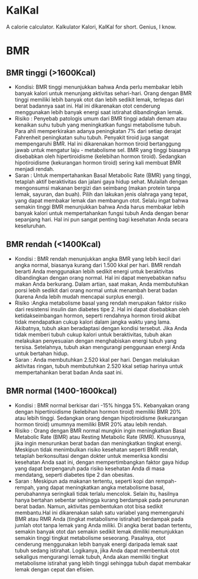 # KalKal
A calorie calculator. Kalkulator Kalori, KalKal for short. Genius, I know.
# BMR
## BMR tinggi (>1600Kcal)
- Kondisi: BMR tinggi menunjukkan bahwa Anda perlu membakar lebih banyak kalori untuk menunjang aktivitas sehari-hari. Orang dengan BMR tinggi memiliki lebih banyak otot dan lebih sedikit lemak, terlepas dari berat badannya saat ini. Hal ini dikarenakan otot cenderung menggunakan lebih banyak energi saat istirahat dibandingkan lemak.
- Risiko : Penyebab patologis umum dari BMR tinggi adalah demam atau kenaikan suhu tubuh yang meningkatkan fungsi metabolisme tubuh. Para ahli memperkirakan adanya peningkatan 7% dari setiap derajat Fahrenheit peningkatan suhu tubuh. Penyakit tiroid juga sangat mempengaruhi BMR. Hal ini dikarenakan hormon tiroid bertanggung jawab untuk mengatur laju - metabolisme sel. BMR yang tinggi biasanya disebabkan oleh hipertiroidisme (kelebihan hormon tiroid). Sedangkan hipotiroidisme (kekurangan hormon tiroid) sering kali membuat BMR menjadi rendah.
- Saran : Untuk mempertahankan Basal Metabolic Rate (BMR) yang tinggi, tetaplah aktif beraktivitas dan jalani gaya hidup sehat. Mulailah dengan mengonsumsi makanan bergizi dan seimbang (makan protein tanpa lemak, sayuran, dan buah). Pilih dan lakukan jenis olahraga yang tepat, yang dapat membakar lemak dan membangun otot. Selalu ingat bahwa semakin tinggi BMR menunjukkan bahwa Anda harus membakar lebih banyak kalori untuk mempertahankan fungsi tubuh Anda dengan benar sepanjang hari. Hal ini pun sangat penting bagi kesehatan Anda secara keseluruhan.

## BMR rendah (<1400Kcal)
- Kondisi : BMR rendah menunjukkan angka BMR yang lebih kecil dari angka normal, biasanya kurang dari 1.500 kkal per hari. BMR rendah berarti Anda menggunakan lebih sedikit energi untuk beraktivitas dibandingkan dengan orang normal. Hal ini dapat menyebabkan nafsu makan Anda berkurang. Dalam artian, saat makan, Anda membutuhkan porsi lebih sedikit dari orang normal untuk menambah berat badan (karena Anda lebih mudah mencapai surplus energi).
- Risiko :Angka metabolisme basal yang rendah merupakan faktor risiko dari resistensi insulin dan diabetes tipe 2. Hal ini dapat disebabkan oleh ketidakseimbangan hormon, seperti rendahnya hormon tiroid akibat tidak mendapatkan cukup kalori dalam jangka waktu yang lama. Akibatnya, tubuh akan beradaptasi dengan kondisi tersebut. Jika Anda tidak memberi tubuh cukup kalori untuk beraktivitas, tubuh akan melakukan penyesuaian dengan menghabiskan energi tubuh yang tersisa. Setelahnya, tubuh akan mengurangi penggunaan energi Anda untuk bertahan hidup.
- Saran : Anda membutuhkan 2.520 kkal per hari. Dengan melakukan aktivitas ringan, tubuh membutuhkan 2.520 kkal setiap harinya untuk mempertahankan berat badan Anda saat ini.

## BMR normal (1400-1600kcal)
- Kondisi : BMR normal berkisar dari -15% hingga 5%. Kebanyakan orang dengan hipertiroidisme (kelebihan hormon tiroid) memiliki BMR 20% atau lebih tinggi. Sedangkan orang dengan hipotiroidisme (kekurangan hormon tiroid) umumnya memiliki BMR 20% atau lebih rendah.
- Risiko : Orang dengan BMR normal mungkin ingin meningkatkan Basal Metabolic Rate (BMR) atau Resting Metabolic Rate (RMR). Khususnya, jika ingin menurunkan berat badan dan meningkatkan tingkat energi. Meskipun tidak menimbulkan risiko kesehatan seperti BMR rendah, tetaplah berkonsultasi dengan dokter untuk memeriksa kondisi kesehatan Anda saat ini, dengan mempertimbangkan faktor gaya hidup yang dapat berpengaruh pada risiko kesehatan Anda di masa mendatang, seperti diabetes tipe 2 dan obesitas.
- Saran : Meskipun ada makanan tertentu, seperti kopi dan rempah-rempah, yang dapat meningkatkan angka metabolisme basal, perubahannya seringkali tidak terlalu mencolok. Selain itu, hasilnya hanya bertahan sebentar sehingga kurang berdampak pada penurunan berat badan. Namun, aktivitas pembentukan otot bisa sedikit membantu.Hal ini dikarenakan salah satu variabel yang memengaruhi BMR atau RMR Anda (tingkat metabolisme istirahat) berdampak pada jumlah otot tanpa lemak yang Anda miliki. Di angka berat badan tertentu, semakin banyak otot dan semakin sedikit lemak dimiliki menunjukkan semakin tinggi tingkat metabolisme seseorang. Pasalnya, otot cenderung menggunakan lebih banyak energi daripada lemak saat tubuh sedang istirahat. Logikanya, jika Anda dapat membentuk otot sekaligus mengurangi lemak tubuh, Anda akan memiliki tingkat metabolisme istirahat yang lebih tinggi sehingga tubuh dapat membakar lemak dengan cepat dan efisien.
